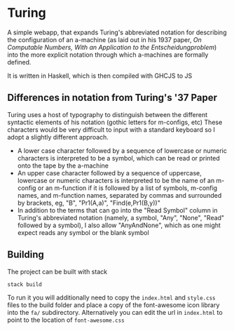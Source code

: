 # Turing

A simple webapp, that expands Turing's abbreviated notation for describing the configuration of an a-machine (as laid out in his 1937 paper, *On Computable Numbers, With an Application to the Entscheidungproblem*) into the more explicit notation through which a-machines are formally defined.

It is written in Haskell, which is then compiled with GHCJS to JS

## Differences in notation from Turing's '37 Paper
Turing uses a host of typography to distinguish between the different syntactic elements of his notation (gothic letters for m-configs, etc)
These characters would be very difficult to input with a standard keyboard so I adopt a slightly different approach.

  * A lower case character followed by a sequence of lowercase or numeric characters is interpreted to be a symbol, which can be read or printed onto the tape by the a-machine
  * An upper case character followed by a sequence of uppercase, lowercase or numeric characters is interpreted to be the name of an m-config or an m-function if it is followed by a list of symbols, m-config names, and m-function names, separated by commas and surrounded by brackets, eg, "B", "Pr1(A,a)", "Find(e,Pr1(B,y))"
  * In addition to the terms that can go into the "Read Symbol" column in Turing's abbreviated notation (namely, a symbol, "Any", "None", "Read" followed by a symbol), I also allow "AnyAndNone", which as one might expect reads any symbol or the blank symbol


## Building
The project can be built with stack

```shell
stack build
```

To run it you will additionally need to copy the `index.html` and `style.css` files to the build folder and place a copy of the font-awesome icon library into the `fa/` subdirectory.
Alternatively you can edit the url in `index.html` to point to the location of `font-awesome.css`
